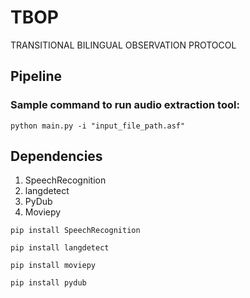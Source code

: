 # TBOP
TRANSITIONAL BILINGUAL OBSERVATION PROTOCOL


## Pipeline

### Sample command to run audio extraction tool:

``` python main.py -i "input_file_path.asf" ```


## Dependencies
1. SpeechRecognition
2. langdetect
3. PyDub
4. Moviepy

```
pip install SpeechRecognition
```
```
pip install langdetect
```
```
pip install moviepy
```
```
pip install pydub
```

